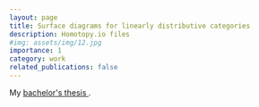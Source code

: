 ```yaml
---
layout: page
title: Surface diagrams for linearly distributive categories
description: Homotopy.io files
#img: assets/img/12.jpg
importance: 1
category: work
related_publications: false
---
```


My [<ins> bachelor's thesis </ins>](https://drive.google.com/file/d/17QIKps0OnbwzRlu7C1k9aZtoXWl01iY5/view?usp=sharing).
